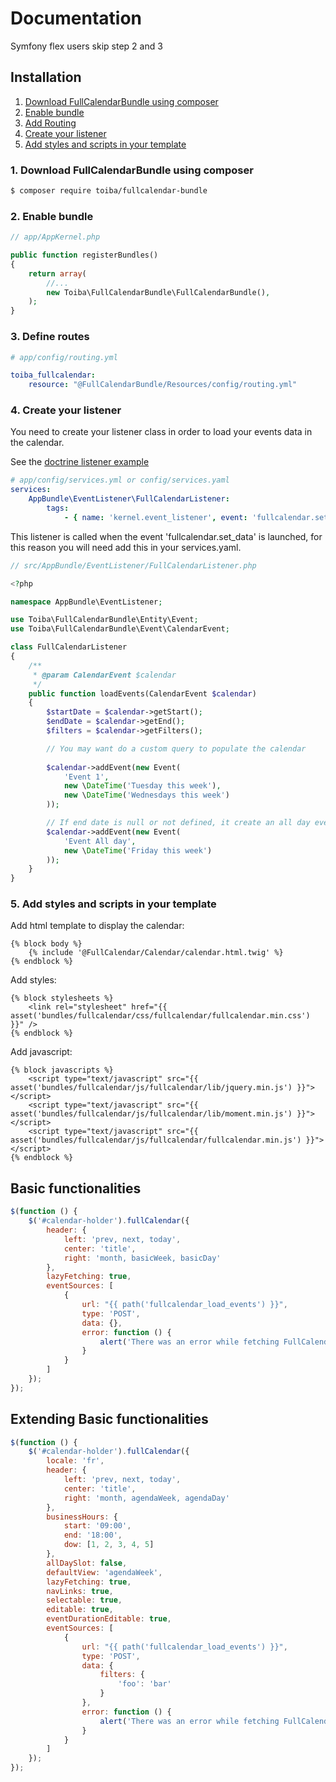 # Documentation

Symfony flex users skip step 2 and 3

## Installation

1. [Download FullCalendarBundle using composer](#1-download-fullcalendarbundle-using-composer)
2. [Enable bundle](#2-enable-bundle)
3. [Add Routing](#3-define-routes)
4. [Create your listener](#4-create-your-listener)
5. [Add styles and scripts in your template](#5-add-styles-and-scripts-in-your-template)

### 1. Download FullCalendarBundle using composer

```sh
$ composer require toiba/fullcalendar-bundle
```

### 2. Enable bundle

```php
// app/AppKernel.php

public function registerBundles()
{
    return array(
        //...
        new Toiba\FullCalendarBundle\FullCalendarBundle(),
    );
}
```

### 3. Define routes

```yaml
# app/config/routing.yml

toiba_fullcalendar:
    resource: "@FullCalendarBundle/Resources/config/routing.yml"
```

### 4. Create your listener
You need to create your listener class in order to load your events data in the calendar.

See the [doctrine listener example](doctrine-listener.md)

```yaml
# app/config/services.yml or config/services.yaml
services:
    AppBundle\EventListener\FullCalendarListener:
        tags:
            - { name: 'kernel.event_listener', event: 'fullcalendar.set_data', method: loadEvents }
```

This listener is called when the event 'fullcalendar.set_data' is launched, for this reason you will need add this in your services.yaml.

```php
// src/AppBundle/EventListener/FullCalendarListener.php

<?php

namespace AppBundle\EventListener;

use Toiba\FullCalendarBundle\Entity\Event;
use Toiba\FullCalendarBundle\Event\CalendarEvent;

class FullCalendarListener
{
    /**
     * @param CalendarEvent $calendar
     */
    public function loadEvents(CalendarEvent $calendar)
    {
        $startDate = $calendar->getStart();
        $endDate = $calendar->getEnd();
        $filters = $calendar->getFilters();

        // You may want do a custom query to populate the calendar
        
        $calendar->addEvent(new Event(
            'Event 1',
            new \DateTime('Tuesday this week'),
            new \DateTime('Wednesdays this week')
        ));

        // If end date is null or not defined, it create an all day event
        $calendar->addEvent(new Event(
            'Event All day',
            new \DateTime('Friday this week')
        ));
    }
}
```

### 5. Add styles and scripts in your template

Add html template to display the calendar:

```twig
{% block body %}
    {% include '@FullCalendar/Calendar/calendar.html.twig' %}
{% endblock %}
```

Add styles:

```twig
{% block stylesheets %}
    <link rel="stylesheet" href="{{ asset('bundles/fullcalendar/css/fullcalendar/fullcalendar.min.css') }}" />
{% endblock %}
```

Add javascript:

```twig
{% block javascripts %}
    <script type="text/javascript" src="{{ asset('bundles/fullcalendar/js/fullcalendar/lib/jquery.min.js') }}"></script>
    <script type="text/javascript" src="{{ asset('bundles/fullcalendar/js/fullcalendar/lib/moment.min.js') }}"></script>
    <script type="text/javascript" src="{{ asset('bundles/fullcalendar/js/fullcalendar/fullcalendar.min.js') }}"></script>
{% endblock %}
```

## Basic functionalities

```js
$(function () {
    $('#calendar-holder').fullCalendar({
        header: {
            left: 'prev, next, today',
            center: 'title',
            right: 'month, basicWeek, basicDay'
        },
        lazyFetching: true,
        eventSources: [
            {
                url: "{{ path('fullcalendar_load_events') }}",
                type: 'POST',
                data: {},
                error: function () {
                    alert('There was an error while fetching FullCalendar!');
                }
            }
        ]
    });
});
```

## Extending Basic functionalities

```js
$(function () {
    $('#calendar-holder').fullCalendar({
        locale: 'fr',
        header: {
            left: 'prev, next, today',
            center: 'title',
            right: 'month, agendaWeek, agendaDay'
        },
        businessHours: {
            start: '09:00',
            end: '18:00',
            dow: [1, 2, 3, 4, 5]
        },
        allDaySlot: false,
        defaultView: 'agendaWeek',
        lazyFetching: true,
        navLinks: true,
        selectable: true,
        editable: true,
        eventDurationEditable: true,
        eventSources: [
            {
                url: "{{ path('fullcalendar_load_events') }}",
                type: 'POST',
                data: {
                    filters: {
                        'foo': 'bar'
                    }
                },
                error: function () {
                    alert('There was an error while fetching FullCalendar!');
                }
            }
        ]
    });
});
```
